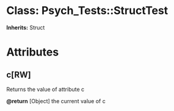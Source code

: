 # Class: Psych_Tests::StructTest
**Inherits:** Struct
    



# Attributes
## c[RW] [](#attribute-i-c)
Returns the value of attribute c

**@return** [Object] the current value of c



